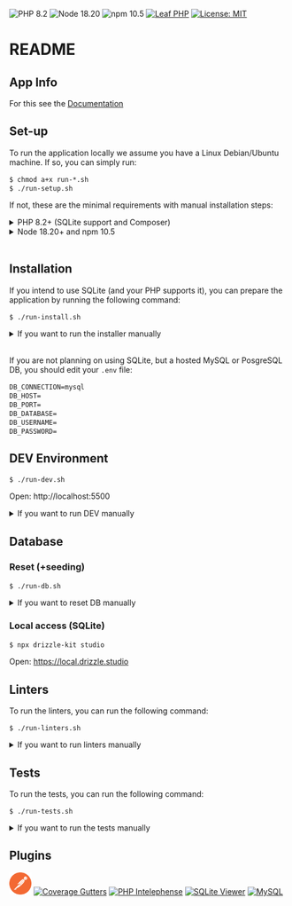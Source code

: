 ![PHP 8.2](https://img.shields.io/badge/PHP-8.2-blue)
![Node 18.20](https://img.shields.io/badge/Node-18.20-blue)
![npm 10.5](https://img.shields.io/badge/npm-10.5-blue)
[![Leaf PHP](https://img.shields.io/badge/Leaf-PHP-green)](https://leafphp.dev/)
[![License: MIT](https://img.shields.io/badge/License-MIT-orange)](https://opensource.org/licenses/MIT)

# README

## App Info

For this see the [Documentation](./DOCUMENTATION.md)

## Set-up

To run the application locally we assume you have a Linux Debian/Ubuntu
machine. If so, you can simply run:

```shell
$ chmod a+x run-*.sh
$ ./run-setup.sh
```

If not, these are the minimal requirements with manual installation steps:

<details>
  <summary>PHP 8.2+ (SQLite support and Composer)</summary>

```shell
# Install PHP and Composer
$ sudo apt install php8.2 sqlite3 php8.2-sqlite3
# For MacOS (it should already contain SQLite)
# https://formulae.brew.sh/formula/php@8.2
# brew install php@8.2
$ php -r "copy('https://getcomposer.org/installer', 'composer-setup.php');"
$ sudo php composer-setup.php --install-dir=/usr/local/bin --filename=composer
$ php -r "unlink('composer-setup.php');"
$ composer update
```
</details>

<details>
  <summary>Node 18.20+ and npm 10.5</summary>

```shell
# Install Node and npm
$ curl -o- https://raw.githubusercontent.com/nvm-sh/nvm/v0.39.7/install.sh | bash
$ nvm install 18
$ npm update
```
</details><br />

## Installation

If you intend to use SQLite (and your PHP supports it), you can prepare the 
application by running the following command:

```shell
$ ./run-install.sh
```

<details>
  <summary>If you want to run the installer manually</summary>

```shell
$ sudo composer global require leafs/cli
$ cp .env.example .env
$ touch database/database.sqlite
$ php leaf db:migrate
$ php leaf db:seed
```
</details><br />

If you are not planning on using SQLite, but a hosted MySQL or 
PosgreSQL DB, you should edit your `.env` file:

```
DB_CONNECTION=mysql
DB_HOST=
DB_PORT=
DB_DATABASE=
DB_USERNAME=
DB_PASSWORD=
```

## DEV Environment

```shell
$ ./run-dev.sh
```

Open: http://localhost:5500

<details>
  <summary>If you want to run DEV manually</summary>

```shell
$ composer install
$ npm install
$ npm run db:migrate
$ npm run dev
```
</details>

## Database

### Reset (+seeding)

```shell
$ ./run-db.sh
```

<details>
  <summary>If you want to reset DB manually</summary>

```shell
$ composer install
$ php leaf db:reset
$ php leaf db:migrate
$ php leaf db:seed
```
</details>

### Local access (SQLite)

```shell
$ npx drizzle-kit studio
```

Open: https://local.drizzle.studio

## Linters

To run the linters, you can run the following command:


```shell
$ ./run-linters.sh
```

<details>
  <summary>If you want to run linters manually</summary>

```shell
$ ./vendor/bin/phpcbf app/
$ ./vendor/bin/phpcs app/
$ ./vendor/bin/phpstan analyse -c phpstan.neon
$ ./vendor/bin/rector process app/
```
</details>

## Tests

To run the tests, you can run the following command:

```shell
$ ./run-tests.sh
```

<details>
  <summary>If you want to run the tests manually</summary>

```shell
$ ./vendor/bin/phpunit
```
</details>

## Plugins

<a href="./assets/postman/chrome-app/postman_extension_5_5_6_0.crx"><img src="./assets/images/plugin-postman.png" width="40" alt="Postman"></a>
<a href="https://marketplace.visualstudio.com/items?itemName=ryanluker.vscode-coverage-gutters"><img src="https://ryanluker.gallerycdn.vsassets.io/extensions/ryanluker/vscode-coverage-gutters/2.11.1/1699832082510/Microsoft.VisualStudio.Services.Icons.Default" width="40" alt="Coverage Gutters"></a>
<a href="https://marketplace.visualstudio.com/items?itemName=bmewburn.vscode-intelephense-client"><img src="https://bmewburn.gallerycdn.vsassets.io/extensions/bmewburn/vscode-intelephense-client/1.10.4/1711417500317/Microsoft.VisualStudio.Services.Icons.Default" width="40" alt="PHP Intelephense"></a>
<a href="https://marketplace.visualstudio.com/items?itemName=qwtel.sqlite-viewer"><img src="https://qwtel.gallerycdn.vsassets.io/extensions/qwtel/sqlite-viewer/0.6.0/1717998730126/Microsoft.VisualStudio.Services.Icons.Default" width="40" alt="SQLite Viewer"></a>
<a href="https://marketplace.visualstudio.com/items?itemName=cweijan.vscode-mysql-client2"><img src="https://cweijan.gallerycdn.vsassets.io/extensions/cweijan/vscode-mysql-client2/7.4.9/1718354428567/Microsoft.VisualStudio.Services.Icons.Default" width="40" alt="MySQL"></a>
